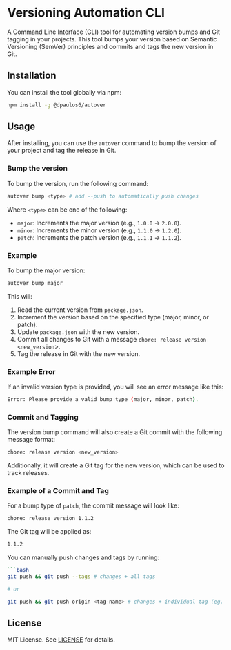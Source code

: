 # Versioning Automation CLI

A Command Line Interface (CLI) tool for automating version bumps and Git tagging in your projects. This tool bumps your version based on Semantic Versioning (SemVer) principles and commits and tags the new version in Git.

## Installation

You can install the tool globally via npm:

```bash
npm install -g @dpaulos6/autover
```

## Usage

After installing, you can use the `autover` command to bump the version of your project and tag the release in Git.

### Bump the version

To bump the version, run the following command:

```bash
autover bump <type> # add --push to automatically push changes
```

Where `<type>` can be one of the following:

- `major`: Increments the major version (e.g., `1.0.0` → `2.0.0`).
- `minor`: Increments the minor version (e.g., `1.1.0` → `1.2.0`).
- `patch`: Increments the patch version (e.g., `1.1.1` → `1.1.2`).

### Example

To bump the major version:

```bash
autover bump major
```

This will:

1. Read the current version from `package.json`.
2. Increment the version based on the specified type (major, minor, or patch).
3. Update `package.json` with the new version.
4. Commit all changes to Git with a message `chore: release version <new_version`>.
5. Tag the release in Git with the new version.

### Example Error

If an invalid version type is provided, you will see an error message like this:

```bash
Error: Please provide a valid bump type (major, minor, patch).
```

### Commit and Tagging

The version bump command will also create a Git commit with the following message format:

```bash
chore: release version <new_version>
```

Additionally, it will create a Git tag for the new version, which can be used to track releases.

### Example of a Commit and Tag

For a bump type of `patch`, the commit message will look like:

```bash
chore: release version 1.1.2
```

The Git tag will be applied as:

```bash
1.1.2
```

You can manually push changes and tags by running:

```bash
```bash 
git push && git push --tags # changes + all tags

# or

git push && git push origin <tag-name> # changes + individual tag (eg. 1.1.2)
```

## License

MIT License. See [LICENSE](../LICENSE) for details.
